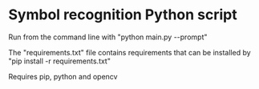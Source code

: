 # Symbol recognition Python script

Run from the command line with "python main.py --prompt"

The "requirements.txt" file contains requirements that can be installed by "pip install -r requirements.txt"

Requires pip, python and opencv
